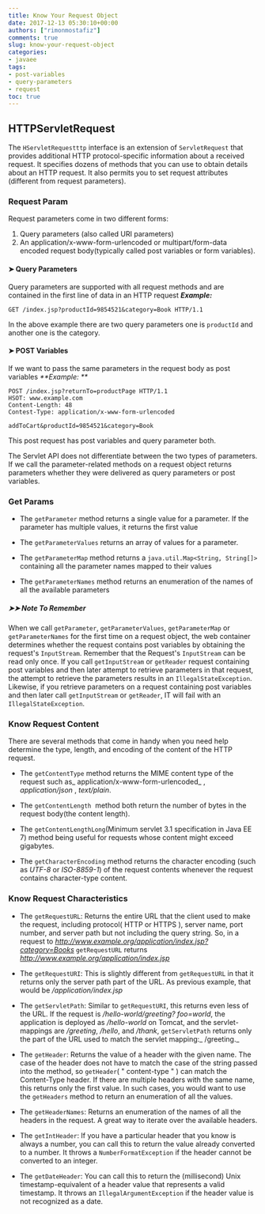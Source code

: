 ```yaml
---
title: Know Your Request Object
date: 2017-12-13 05:30:10+00:00
authors: ["rimonmostafiz"]
comments: true
slug: know-your-request-object
categories:
- javaee
tags:
- post-variables
- query-parameters
- request
toc: true
---
```


## HTTPServletRequest

The `HServletRequestttp` interface is an extension of `ServletRequest` that provides additional HTTP protocol-specific information about a received request.
It specifies dozens of methods that you can use to obtain details about an HTTP request. It also permits you to set request attributes (different from request parameters).


### Request Param
Request parameters come in two different forms:

  1. Query parameters (also called URI parameters)
  2. An application/x-www-form-urlencoded or multipart/form-data encoded request body(typically called post variables or form variables).

#### ➤ Query Parameters

Query parameters are supported with all request methods and are contained in the first line of data in an HTTP request
_**Example:**_

    GET /index.jsp?productId=9854521&category=Book HTTP/1.1

In the above example there are two query parameters one is `productId` and another one is the category.
#### ➤ POST Variables
If we want to pass the same parameters in the request body as post variables
_**Example: **_

    POST /index.jsp?returnTo=productPage HTTP/1.1
    HSOT: www.example.com
    Content-Length: 48
    Contest-Type: application/x-www-form-urlencoded

    addToCart&productId=9854521&category=Book

This post request has post variables and query parameter both.

The Servlet API does not differentiate between the two types of parameters.
If we call the parameter-related methods on a request object returns parameters whether they were delivered as query parameters or post variables.


### Get Params
  * The `getParameter` method returns a single value for a parameter. If the parameter has multiple values, it returns the first value

  * The `getParameterValues` returns an array of values for a parameter.

  * The `getParameterMap` method returns a `java.util.Map<String, String[]>` containing all the parameter names mapped to their values

  * The `getParameterNames` method returns an enumeration of the names of all the available parameters

##### ➤➤ Note To Remember
When we call `getParameter`, `getParameterValues`, `getParameterMap` or `getParameterNames` for the first time on a request object, the web container determines whether the request contains post variables by obtaining the request's `InputStream`.
Remember that the Request's `InputStream` can be read only once. If you call `getInputStream` or `getReader` request containing post variables and then later attempt to retrieve parameters in that request, the attempt to retrieve the parameters results in an `IllegalStateException`.
Likewise, if you retrieve parameters on a request containing post variables and then later call `getInputStream` or `getReader`, IT will fail with an `IllegalStateException`.

### Know Request Content
There are several methods that come in handy when you need help determine the type, length, and encoding of the content of the HTTP request.

  * The `getContentType` method returns the MIME content type of the request such as_ application/x-www-form-urlencoded_ , _application/json_ , _text/plain_.

  * The `getContentLength`  method both return the number of bytes in the request body(the content length).

  * The `getContentLengthLong`(Minimum servlet 3.1 specification in Java EE 7) method being useful for requests whose content might exceed gigabytes.

  * The `getCharacterEncoding` method returns the character encoding (such as _UTF-8_ or _ISO-8859-1_) of the request contents whenever the request contains character-type content.

### Know Request Characteristics
  * The `getRequestURL`: Returns the entire URL that the client used to make the request, including protocol( HTTP or HTTPS ), server name, port number, and server path but not including the
query string.
So, in a request to _http://www.example.org/application/index.jsp?category=Books_
`getRequestURL` returns _http://www.example.org/application/index.jsp_

  * The `getRequestURI`: This is slightly different from `getRequestURL` in that it returns only the server path part of the URL.
As previous example, that would be _/application/index.jsp_

  * The `getServletPath`: Similar to `getRequestURI`, this returns even less of the URL.
If the request is _/hello-world/greeting? foo=world_, the application is deployed as _/hello-world_ on Tomcat, and the servlet-mappings are _/greeting_, _/hello_, and _/thank_, `getServletPath` returns only the part of the URL used to match the servlet mapping:_ /greeting._

  * The `getHeader`: Returns the value of a header with the given name. The case of the header does not have to match the case of the string passed into the method, so `getHeader`( " content-type " ) can match the Content-Type header. If there are multiple headers with the same name, this returns only the first value. In such cases, you would want to use the `getHeaders` method to return an enumeration of all the values.

  * The `getHeaderNames`: Returns an enumeration of the names of all the headers in the request. A great way to iterate over the available headers.

  * The `getIntHeader`: If you have a particular header that you know is always a number, you can call this to return the value already converted to a number. It throws a `NumberFormatException` if the header cannot be converted to an integer.

  * The `getDateHeader`: You can call this to return the (millisecond) Unix timestamp-equivalent of a header value that represents a valid timestamp. It throws an `IllegalArgumentException` if the header value is not recognized as a date.
